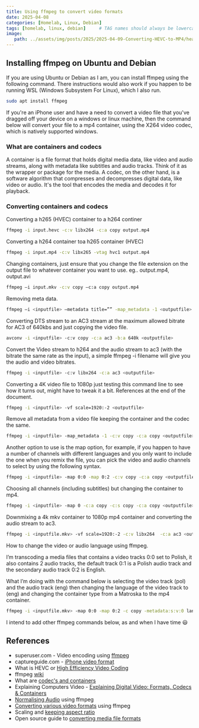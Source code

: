 ```yaml
---
title: Using ffmpeg to convert video formats
date: 2025-04-08
categories: [Homelab, Linux, Debian]
tags: [homelab, linux, debian]     # TAG names should always be lowercase
image:
   path: ../assets/img/posts/2025/2025-04-09-Converting-HEVC-to-MP4/header.webp
---
```


## Installing ffmpeg on Ubuntu and Debian

If you are using Ubuntu or Debian as I am, you can install ffmpeg using the following command. There instructions would also work if you happen to be running WSL (Windows Subsystem For Linux), which I also run.

```bash
sudo apt install ffmpeg
```

If you're an iPhone user and have a need to convert a video file that you've dragged off your device on a windows or linux machine, then the command below will convert your file to a mp4 container, using the X264 video codec, which is natively supported windows.

### What are containers and codecs

A container is a file format that holds digital media data, like video and audio streams, along with metadata like subtitles and audio tracks. Think of it as the wrapper or package for the media. A codec, on the other hand, is a software algorithm that compresses and decompresses digital data, like video or audio. It's the tool that encodes the media and decodes it for playback.

### Converting containers and codecs

Converting a h265 (HVEC) container to a h264 continer

```bash
ffmpeg -i input.hevc -c:v libx264 -c:a copy output.mp4
```

Converting a h264 container toa h265 container (HVEC)

```bash
ffmpeg -i input.mp4 -c:v libx265 -vtag hvc1 output.mp4
```

Changing containers, just ensure that you change the file extension on the output file to whatever container you want to use. eg.. output.mp4, output.avi

```bash
ffmpeg –i input.mkv -c:v copy –c:a copy output.mp4
```

Removing meta data.

```bash
ffmpeg –i <inputfile> –metadata title=”” -map_metadata -1 <outputfile>
```

Converting DTS stream to an AC3 stream at the maximum allowed bitrate for AC3 of 640kbs and just copying the video file.

```bash
avconv -i <inputfile> -c:v copy -c:a ac3 -b:a 640k <outputfile>
```

Convert the Video stream to h264 and the audio stream to ac3 (with the bitrate the same rate as the input), a simple ffmpeg -i filename will give you the audio and video bitrates.

```bash
ffmpeg -i <inputfile> -c:v libx264 -c:a ac3 <outputfile>
```

Converting a 4K video file to 1080p just testing this command line to see how it turns out, might have to tweak it a bit. References at the end of the document.

```bash
ffmpeg -i <inputfile> -vf scale=1920:-2 <outputfile>
```

Remove all metadata from a video file keeping the container and the codec the same.

```bash
ffmpeg -i <inputfile> -map_metadata -1 -c:v copy -c:a copy <outputfile>
```

Another option to use is the map option, for example, if you happen to have a number of channels with different languages and you only want to include the one when you remix the file, you can pick the video and audio channels to select by using the following syntax.

```bash
ffmpeg -i <inputfile> -map 0:0 -map 0:2 -c:v copy -c:a copy <outputfile>
```

Choosing  all channels (including subtitles) but changing the container to mp4.

```bash
ffmpeg -i <inputfile> -map 0 -c:a copy -c:s copy -c:a copy <outputfile> 
```

Downmixing a 4k mkv container to 1080p mp4 container and converting the audio stream to ac3.

```bash
ffmpeg -i <inputfile.mkv> -vf scale=1920:-2 -c:v libx264  -c:a ac3 <outputfile.mp4>
```

How to change the video or audio language using ffmpeg.

I’m transcoding a media files that contains a video tracks 0:0 set to Polish, it also contains 2 audio tracks, the default track 0:1 is a Polish audio track and the secondary audio track 0:2 is English.

What I’m doing with the command below is selecting the video track (pol) and the audio track (eng) then changing the language of the video track to (eng) and changing the container type from a Matroska to the mp4 container.

```bash
ffmpeg -i <inputfile.mkv> -map 0:0 -map 0:2 -c copy -metadata:s:v:0 language=eng <outputfile.mp4>
```

I intend to add other ffmpeg commands below, as and when I have time 😃

## References

* superuser.com - Video encoding using [ffmpeg](https://superuser.com/questions/785528/how-to-generate-an-mp4-with-h-265-codec-using-ffmpeg)
* captureguide.com - [iPhone video format](https://www.captureguide.com/iphone-video-format/)
* What is HEVC or [High Efficiency Video Coding](https://en.wikipedia.org/wiki/High_Efficiency_Video_Coding)
* ffmpeg [wiki](https://trac.ffmpeg.org/wiki)
* What are [codec's and containers](https://www.dacast.com/blog/codec-vs-container/)
* Explaining Computers Video - [Explaining Digital Video: Formats, Codecs & Containers](https://www.youtube.com/watch?v=-4NXxY4maYc)
* [Normalising Audio](https://superuser.com/questions/323119/how-can-i-normalize-audio-using-ffmpeg) using ffmpeg
* [Converting various video formats](https://bytescout.com/blog/2016/12/ffmpeg-command-lines-convert-various-video-formats.html) using ffmpeg
* Scaling and [keeping aspect ratio](https://trac.ffmpeg.org/wiki/Scaling)
* Open source guide to [converting media file formats](https://opensource.com/article/17/6/ffmpeg-convert-media-file-formats)
